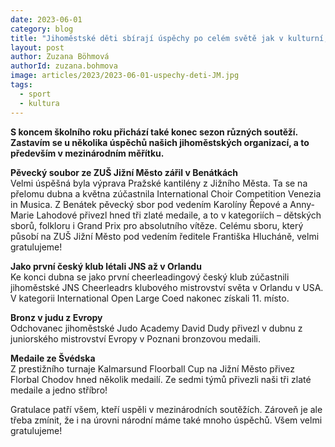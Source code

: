 ```yaml
---
date: 2023-06-01
category: blog
title: "Jihoměstské děti sbírají úspěchy po celém světě jak v kulturní, tak i sportovní sféře"
layout: post
author: Zuzana Böhmová
authorId: zuzana.bohmova
image: articles/2023/2023-06-01-uspechy-deti-JM.jpg
tags: 
  - sport
  - kultura
---
```


**S koncem školního roku přichází také konec sezon různých soutěží. Zastavím se u několika úspěchů našich jihoměstských organizací, a to především v mezinárodním měřítku.**

**Pěvecký soubor ze ZUŠ Jižní Město zářil v Benátkách** <br>
Velmi úspěšná byla výprava Pražské kantilény z Jižního Města. Ta se na přelomu dubna a května zúčastnila International Choir Competition Venezia in Musica. Z Benátek pěvecký sbor pod vedením Karolíny Řepové a Anny-Marie Lahodové přivezl hned tři zlaté medaile, a to v kategoriích – dětských sborů, folkloru i Grand Prix pro absolutního vítěze. Celému sboru, který působí na ZUŠ Jižní Město pod vedením ředitele Františka Hlucháně, velmi gratulujeme!

**Jako první český klub létali JNS až v Orlandu** <br>
Ke konci dubna se jako první cheerleadingový český klub zúčastnili jihoměstské JNS Cheerleadrs klubového mistrovství světa v Orlandu v USA. V kategorii International Open Large Coed nakonec získali 11. místo.

**Bronz v judu z Evropy** <br>
Odchovanec jihoměstské Judo Academy David Dudy přivezl v dubnu z juniorského mistrovství Evropy v Poznani bronzovou medaili.

**Medaile ze Švédska** <br>
Z prestižního turnaje Kalmarsund Floorball Cup na Jižní Město přivez Florbal Chodov hned několik medailí. Ze sedmi týmů přivezli naši tři zlaté medaile a jedno stříbro!

Gratulace patří všem, kteří uspěli v mezinárodních soutěžích. Zároveň je ale třeba zmínit, že i na úrovni národní máme také mnoho úspěchů. Všem velmi gratulujeme!
